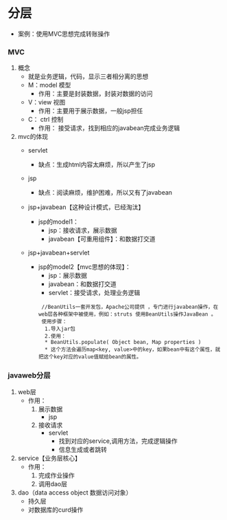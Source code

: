 # 分层
* 案例：使用MVC思想完成转账操作

### MVC
1. 概念
   * 就是业务逻辑，代码，显示三者相分离的思想
   * M：model 模型
     * 作用：主要是封装数据，封装对数据的访问
   * V：view 视图
     * 作用：主要用于展示数据，一般jsp担任
   * C： ctrl 控制
     * 作用： 接受请求，找到相应的javabean完成业务逻辑
2. mvc的体现
    * servlet
       * 缺点：生成html内容太麻烦，所以产生了jsp
    * jsp
       * 缺点：阅读麻烦，维护困难，所以又有了javabean
    * jsp+javabean【这种设计模式，已经淘汰】
       * jsp的model1：
         * jsp：接收请求，展示数据
         * javabean【可重用组件】：和数据打交道

    * jsp+javabean+servlet
       * jsp的model2【mvc思想的体现】：
         * jsp：展示数据
         * javabean：和数据打交道
         * servlet：接受请求，处理业务逻辑
         ```
          //BeanUtils一套开发包，Apache公司提供 ，专门进行javabean操作，在web层各种框架中被使用，例如：struts 使用BeanUtils操作JavaBean 。
          使用步骤：
           1.导入jar包
           2.使用：
           * BeanUtils.populate( Object bean, Map properties )
           * 这个方法会遍历map<key, value>中的key，如果bean中有这个属性，就把这个key对应的value值赋给bean的属性。
         ```
### javaweb分层
1. web层
   * 作用：
     1. 展示数据
        * jsp
     2. 接收请求
        * servlet
            * 找到对应的service,调用方法，完成逻辑操作
            * 信息生成或者跳转
2. service【业务层核心】
   * 作用：
      1. 完成作业操作
      2. 调用dao层
3. dao（data access object 数据访问对象）
   * 持久层
   * 对数据库的curd操作
